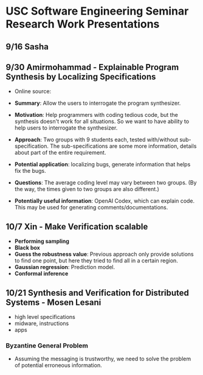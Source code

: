 # USC Software Engineering Seminar Research Work Presentations

## 9/16 Sasha

## 9/30 Amirmohammad - Explainable Program Synthesis by Localizing Specifications

- Online source:

- **Summary**: Allow the users to interrogate the program synthesizer.
- **Motivation**: Help programmers with coding tedious code, but the synthesis doesn't work for all situations. So we want to have ability to help users to interrogate the synthesizer.
- **Approach**: Two groups with 9 students each, tested with/without sub-specification. The sub-specifications are some more information, details about part of the entire requirement.
- **Potential application**: localizing bugs, generate information that helps fix the bugs.
- **Questions**: The average coding level may vary between two groups. (By the way, the times given to two groups are also different.)
- **Potentially useful information**: OpenAI Codex, which can explain code. This may be used for generating comments/documentations.

## 10/7 Xin - Make Verification scalable

- **Performing sampling**
- **Black box**
- **Guess the robustness value**: Previous approach only provide solutions to find one point, but here they tried to find all in a certain region.
- **Gaussian regression**: Prediction model.
- **Conformal inference**

## 10/21 Synthesis and Verification for Distributed Systems - Mosen Lesani

- high level specifications
- midware, instructions
- apps

### Byzantine General Problem

- Assuming the messaging is trustworthy, we need to solve the problem of potential erroneous information.
